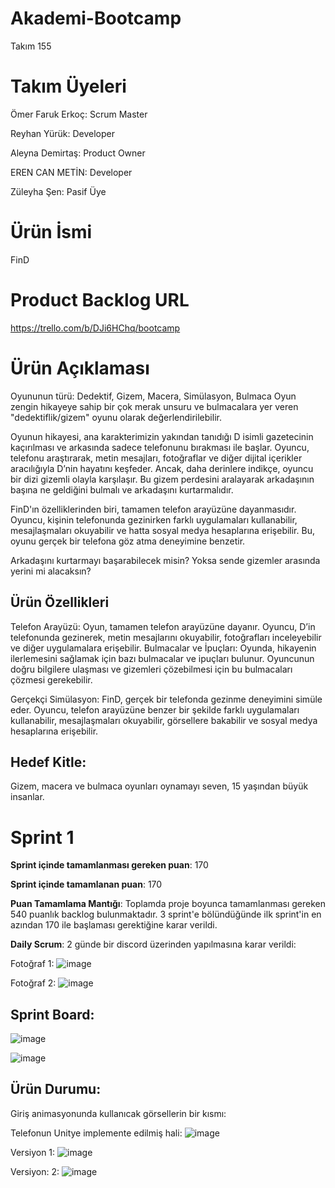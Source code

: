 # Akademi-Bootcamp

Takım 155

# Takım Üyeleri
Ömer Faruk Erkoç: Scrum Master

Reyhan Yürük: Developer

Aleyna Demirtaş: Product Owner

EREN CAN METİN: Developer

Züleyha Şen: Pasif Üye


# Ürün İsmi
FinD

# Product Backlog URL
https://trello.com/b/DJi6HChq/bootcamp


# Ürün Açıklaması

Oyununun türü: Dedektif, Gizem, Macera, Simülasyon, Bulmaca
Oyun zengin hikayeye sahip bir çok merak unsuru ve bulmacalara yer veren "dedektiflik/gizem" oyunu olarak değerlendirilebilir.

Oyunun hikayesi, ana karakterimizin yakından tanıdığı D isimli gazetecinin kaçırılması ve arkasında sadece telefonunu bırakması ile başlar. Oyuncu, telefonu araştırarak, metin mesajları, fotoğraflar ve diğer dijital içerikler aracılığıyla D’nin hayatını keşfeder. Ancak, daha derinlere indikçe, oyuncu bir dizi gizemli olayla karşılaşır. Bu gizem perdesini aralayarak arkadaşının başına ne geldiğini bulmalı ve arkadaşını kurtarmalıdır.

FinD'ın özelliklerinden biri, tamamen telefon arayüzüne dayanmasıdır. Oyuncu, kişinin telefonunda gezinirken farklı uygulamaları kullanabilir, mesajlaşmaları okuyabilir ve hatta sosyal medya hesaplarına erişebilir. Bu, oyunu gerçek bir telefona göz atma deneyimine benzetir.

Arkadaşını kurtarmayı başarabilecek misin? Yoksa sende gizemler arasında yerini mi alacaksın?


## Ürün Özellikleri

Telefon Arayüzü: Oyun, tamamen telefon arayüzüne dayanır. Oyuncu, D’in telefonunda gezinerek, metin mesajlarını okuyabilir, fotoğrafları inceleyebilir ve diğer uygulamalara erişebilir.
Bulmacalar ve İpuçları: Oyunda, hikayenin ilerlemesini sağlamak için bazı bulmacalar ve ipuçları bulunur. Oyuncunun doğru bilgilere ulaşması ve gizemleri çözebilmesi için bu bulmacaları çözmesi gerekebilir.


Gerçekçi Simülasyon: FinD, gerçek bir telefonda gezinme deneyimini simüle eder. Oyuncu, telefon arayüzüne benzer bir şekilde farklı uygulamaları kullanabilir, mesajlaşmaları okuyabilir, görsellere bakabilir ve sosyal medya hesaplarına erişebilir.

## Hedef Kitle:
Gizem, macera ve bulmaca oyunları oynamayı seven, 15 yaşından büyük insanlar.

# Sprint 1
**Sprint içinde tamamlanması gereken puan**: 170

**Sprint içinde tamamlanan puan**: 170

**Puan Tamamlama Mantığı**: Toplamda proje boyunca tamamlanması gereken 540 puanlık backlog bulunmaktadır. 3 sprint'e bölündüğünde ilk sprint'in en azından 170 ile başlaması gerektiğine karar verildi.

**Daily Scrum**: 2 günde bir discord üzerinden yapılmasına karar verildi:

Fotoğraf 1: ![image](https://github.com/cscod/Akademi-Bootcamp/assets/85909788/06af5191-b363-4b3f-aeec-17d32cff7850)

Fotoğraf 2: ![image](https://github.com/cscod/Akademi-Bootcamp/assets/85909788/d5418c33-1acc-48f8-99bc-b1317404dd25)


## Sprint Board:
![image](https://github.com/cscod/Akademi-Bootcamp/assets/85909788/ef5022c7-5d7d-4422-8cf9-a538a6a6c9e9)


![image](https://github.com/cscod/Akademi-Bootcamp/assets/85909788/58f2f87f-e331-4004-920e-15a66d52439f)

## Ürün Durumu:

Giriş animasyonunda kullanıcak görsellerin bir kısmı:


Telefonun Unitye implemente edilmiş hali:
![image](https://github.com/cscod/Akademi-Bootcamp/assets/85909788/351f0a62-287c-498c-b325-185d537c10fa)

Versiyon 1:
![image](https://github.com/cscod/Akademi-Bootcamp/assets/85909788/20569447-bf97-48a7-9f21-24bfda58b7a9)


Versiyon: 2:
![image](https://github.com/cscod/Akademi-Bootcamp/assets/85909788/a5add7e1-f141-43e0-bc17-c141e7972945)


